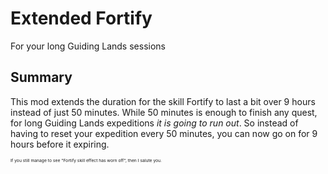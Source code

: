 # Extended Fortify

For your long Guiding Lands sessions

## Summary

This mod extends the duration for the skill Fortify to last a bit over 9 hours instead of just 50 minutes. While 50 minutes is enough to finish any quest, for long Guiding Lands expeditions *it is going to run out*. So instead of having to reset your expedition every 50 minutes, you can now go on for 9 hours before it expiring.

<sup><sup><sup><sup>If you still manage to see "Fortify skill effect has worn off", then I salute you.</sup></sup></sup></sup>